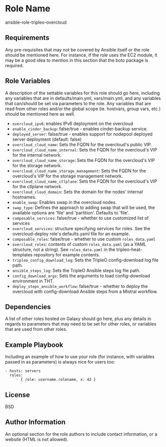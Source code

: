 Role Name
=========

ansible-role-tripleo-overcloud

Requirements
------------

Any pre-requisites that may not be covered by Ansible itself or the role should be mentioned here. For instance, if the role uses the EC2 module, it may be a good idea to mention in this section that the boto package is required.

Role Variables
--------------

A description of the settable variables for this role should go here, including any variables that are in defaults/main.yml, vars/main.yml, and any variables that can/should be set via parameters to the role. Any variables that are read from other roles and/or the global scope (ie. hostvars, group vars, etc.) should be mentioned here as well.

* `overcloud_ipv6`: enables IPv6 deployment on the overcloud
* `enable_cinder_backup`: false/true - enables cinder-backup service.
* `deployed_server`: false/true - enables support for nodepool deployed server deployment (default: false)
* `overcloud_cloud_name`: Sets the FQDN for the overcloud's public VIP.
* `overcloud_cloud_name_internal`: Sets the FQDN for the overcloud's VIP for the internal network.
* `overcloud_cloud_name_storage`: Sets the FQDN for the overcloud's VIP for the storage network.
* `overcloud_cloud_name_storage_management`: Sets the FQDN for the overcloud's VIP for the storage management network.
* `overcloud_cloud_name_ctlplane`: Sets the FQDN for the overcloud's VIP for the ctlplane network.
* `overcloud_cloud_domain`: Sets the domain for the nodes' internal hostnames.
* `enable_swap`: Enables swap in the overcloud nodes.
* `swap_type`: Defines the approach to adding swap that will be used, the
  available options are 'file' and 'partition'. Defaults to 'file'.
* `composable_services`: false/true - whether to use customized list of services
* `overcloud_services`: structure specifying services for roles. See
  the overcloud-deploy role's defaults.yaml file for an example.
* `composable_roles`: false/true - whether to use custom `roles_data.yaml`
* `overcloud_roles`: contents of custom `roles_data.yaml` (as a YAML
  structure, not a string). See `roles_data.yaml` in the
  tripleo-heat-templates repository for example contents.
* `tripleo_config_download_log`: Sets the TripleO config-download log file path.
* `ansible_steps_log`: Sets the TripleO Ansible steps log file path.
* `config_download_args`: Sets the arguments to load config-download
  environment in THT.
* `deploy_steps_ansible_workflow`: false/true - whether to deploy the overcloud with
  config-download Ansible steps from a Mistral workflow.


Dependencies
------------

A list of other roles hosted on Galaxy should go here, plus any details in regards to parameters that may need to be set for other roles, or variables that are used from other roles.

Example Playbook
----------------

Including an example of how to use your role (for instance, with variables passed in as parameters) is always nice for users too:

    - hosts: servers
      roles:
         - { role: username.rolename, x: 42 }

License
-------

BSD

Author Information
------------------

An optional section for the role authors to include contact information, or a website (HTML is not allowed).
